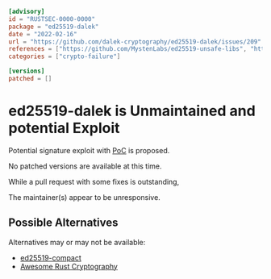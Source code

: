 ```toml
[advisory]
id = "RUSTSEC-0000-0000"
package = "ed25519-dalek"
date = "2022-02-16"
url = "https://github.com/dalek-cryptography/ed25519-dalek/issues/209"
references = ["https://github.com/MystenLabs/ed25519-unsafe-libs", "https://github.com/dalek-cryptography/ed25519-dalek/pull/205", "https://github.com/dalek-cryptography/ed25519-dalek/issues/192"]
categories = ["crypto-failure"]

[versions]
patched = []
```
# ed25519-dalek is Unmaintained and potential Exploit

Potential signature exploit with [PoC](https://github.com/MystenLabs/ed25519-unsafe-libs) is proposed.

No patched versions are available at this time.

While a pull request with some fixes is outstanding,

The maintainer(s) appear to be unresponsive.

## Possible Alternatives

Alternatives may or may not be available:

- [ed25519-compact](https://crates.io/crates/ed25519-compact)
- [Awesome Rust Cryptography](https://github.com/The-DevX-Initiative/RCIG_Coordination_Repo/blob/main/Awesome_Rust_Cryptography.md)